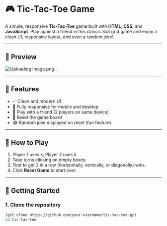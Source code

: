 # 🎮 Tic-Tac-Toe Game

A simple, responsive **Tic-Tac-Toe** game built with **HTML**, **CSS**, and **JavaScript**. Play against a friend in this classic 3x3 grid game and enjoy a clean UI, responsive layout, and even a random joke!

---

## 📸 Preview


![Uploading image.png…]()

---

## 🔧 Features

- ✅ Clean and modern UI
- 📱 Fully responsive for mobile and desktop
- 🎲 Play with a friend (2 players on same device)
- 🔁 Reset the game board
- 😂 Random joke displayed on reset (fun feature)

---

## 🧠 How to Play

1. Player 1 uses `X`, Player 2 uses `O`.
2. Take turns clicking on empty boxes.
3. First to get 3 in a row (horizontally, vertically, or diagonally) wins.
4. Click **Reset Game** to start over.

---

## 🚀 Getting Started

### 1. Clone the repository

```bash
[git clone https://github.com/your-username/tic-tac-toe.git
cd tic-tac-toe
